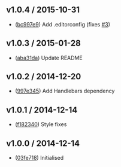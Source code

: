 ## v1.0.4 / 2015-10-31

 * ([bc997e9](https://github.com/tanem/hbs-svg/commit/bc997e9e5595796b7483670087242aafa6c2a8ec)) Add .editorconfig (fixes [#3](https://github.com/tanem/hbs-svg/issues/3))

## v1.0.3 / 2015-01-28

 * ([aba31da](https://github.com/tanem/hbs-svg/commit/aba31da55f3419072caea53bc6d9802a5e9c5f3c)) Update README

## v1.0.2 / 2014-12-20

 * ([997e345](https://github.com/tanem/hbs-svg/commit/997e345caeb3d5c030517393b698830759f48237)) Add Handlebars dependency

## v1.0.1 / 2014-12-14

 * ([f182340](https://github.com/tanem/hbs-svg/commit/f182340bda9304378b5906f72f2b192812d535fd)) Style fixes

## v1.0.0 / 2014-12-14

 * ([03fe718](https://github.com/tanem/hbs-svg/commit/03fe7183f0f43a65526359eeeb627af3781c4dc6)) Initialised

